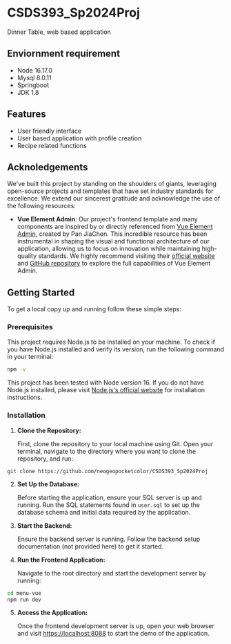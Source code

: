 # CSDS393_Sp2024Proj
Dinner Table, web based application

## Enviornment requirement
- Node 16.17.0
- Mysql 8.0.11
- Springboot
- JDK 1.8

## Features
- User friendly interface
- User based application with profile creation
- Recipe related functions

## Acknoledgements
We've built this project by standing on the shoulders of giants, leveraging open-source projects and templates that have set industry standards for excellence. We extend our sincerest gratitude and acknowledge the use of the following resources:

- **Vue Element Admin**: Our project's frontend template and many components are inspired by or directly referenced from [Vue Element Admin](https://panjiachen.github.io/vue-element-admin-site/), created by Pan JiaChen. This incredible resource has been instrumental in shaping the visual and functional architecture of our application, allowing us to focus on innovation while maintaining high-quality standards. We highly recommend visiting their [official website](https://panjiachen.github.io/vue-element-admin-site/) and [GitHub repository](https://github.com/PanJiaChen/vue-element-admin) to explore the full capabilities of Vue Element Admin.

## Getting Started

To get a local copy up and running follow these simple steps:

### Prerequisites

This project requires Node.js to be installed on your machine. To check if you have Node.js installed and verify its version, run the following command in your terminal:

```bash
npm -v
```


This project has been tested with Node version 16. If you do not have Node.js installed, please visit [Node.js's official website](https://nodejs.org/) for installation instructions.

### Installation

1. **Clone the Repository:**

   First, clone the repository to your local machine using Git. Open your terminal, navigate to the directory where you want to clone the repository, and run:

```
git clone https://github.com/neogeopocketcolor/CSDS393_Sp2024Proj
```
2. **Set Up the Database:**

   Before starting the application, ensure your SQL server is up and running. Run the SQL statements found in `user.sql` to set up the database schema and initial data required by the application.

3. **Start the Backend:**

   Ensure the backend server is running. Follow the backend setup documentation (not provided here) to get it started.

4. **Run the Frontend Application:**

   Navigate to the root directory and start the development server by running:

```bash
cd menu-vue
npm run dev
```

5. **Access the Application:**

   Once the frontend development server is up, open your web browser and visit [https://localhost:8088](https://localhost:8088) to start the demo of the application.
